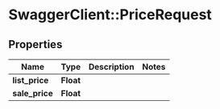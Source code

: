 # SwaggerClient::PriceRequest

## Properties
Name | Type | Description | Notes
------------ | ------------- | ------------- | -------------
**list_price** | **Float** |  | 
**sale_price** | **Float** |  | 


